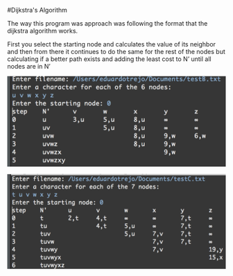 #Dijkstra's Algorithm

<p>The way this program was approach was following the format that the dijkstra algorithm works. </p>
<p>First you select the starting node and calculates the value of its neighbor and then from there it continues to do the same for the rest of the nodes but calculating if a better path exists and adding the least cost to N’ until all nodes are in N’</p>


<p align="center">
<img src="https://github.com/eduardotrejo/Algorithms/blob/master/Dijkstra/Screenshots/testB.png"/>
</p>

<p align="center">
<img src="https://github.com/eduardotrejo/Algorithms/blob/master/Dijkstra/Screenshots/testC.png"/>
</p>
